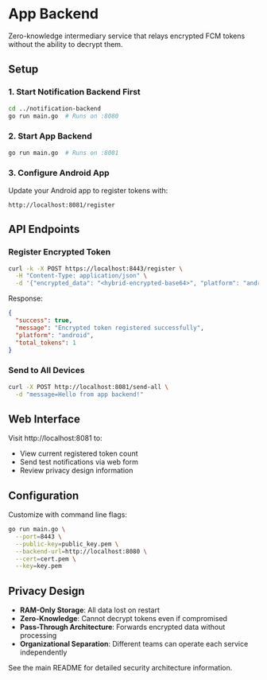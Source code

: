 # App Backend

Zero-knowledge intermediary service that relays encrypted FCM tokens without the ability to decrypt them.

## Setup

### 1. Start Notification Backend First

```bash
cd ../notification-backend
go run main.go  # Runs on :8080
```

### 2. Start App Backend

```bash
go run main.go  # Runs on :8081
```

### 3. Configure Android App

Update your Android app to register tokens with:
```
http://localhost:8081/register
```

## API Endpoints

### Register Encrypted Token
```bash
curl -k -X POST https://localhost:8443/register \
  -H "Content-Type: application/json" \
  -d '{"encrypted_data": "<hybrid-encrypted-base64>", "platform": "android"}'
```

Response:
```json
{
  "success": true,
  "message": "Encrypted token registered successfully",
  "platform": "android",
  "total_tokens": 1
}
```

### Send to All Devices
```bash
curl -X POST http://localhost:8081/send-all \
  -d "message=Hello from app backend!"
```

## Web Interface

Visit http://localhost:8081 to:
- View current registered token count
- Send test notifications via web form
- Review privacy design information

## Configuration

Customize with command line flags:

```bash
go run main.go \
  --port=8443 \
  --public-key=public_key.pem \
  --backend-url=http://localhost:8080 \
  --cert=cert.pem \
  --key=key.pem
```

## Privacy Design

- **RAM-Only Storage**: All data lost on restart
- **Zero-Knowledge**: Cannot decrypt tokens even if compromised
- **Pass-Through Architecture**: Forwards encrypted data without processing
- **Organizational Separation**: Different teams can operate each service independently

See the main README for detailed security architecture information.
